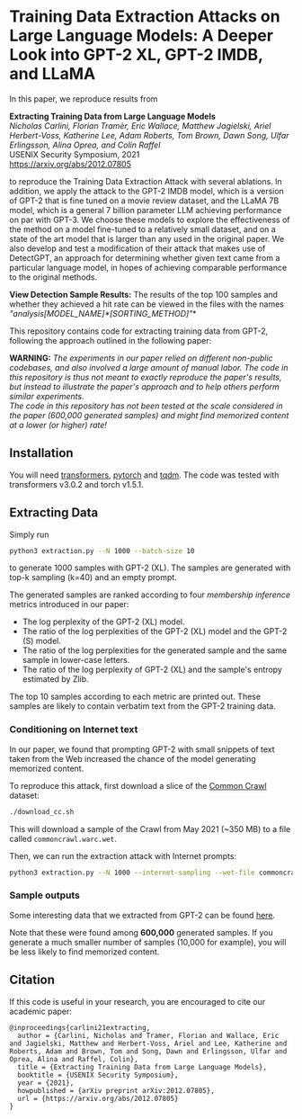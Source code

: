 # Training Data Extraction Attacks on Large Language Models: A Deeper Look into GPT-2 XL, GPT-2 IMDB, and LLaMA

In this paper, we reproduce results from

**Extracting Training Data from Large Language Models**<br>
_Nicholas Carlini, Florian Tramèr, Eric Wallace, Matthew Jagielski, Ariel Herbert-Voss, Katherine Lee, Adam Roberts, Tom Brown, Dawn Song, Ulfar Erlingsson, Alina Oprea, and Colin Raffel_<br>
USENIX Security Symposium, 2021<br>
https://arxiv.org/abs/2012.07805

to reproduce the Training Data Extraction Attack with several ablations. In addition, we apply the attack to the GPT-2 IMDB model, which is a version of GPT-2 that is fine tuned on a movie review dataset, and the LLaMA 7B model, which is a general 7 billion parameter LLM achieving performance on par with GPT-3. We choose these models to explore the effectiveness of the method on a model fine-tuned to a relatively small dataset, and on a state of the art model that is larger than any used in the original paper. We also develop and test a modification of their attack that makes use of DetectGPT, an approach for determining whether given text came from a particular language model, in hopes of achieving comparable performance to the original methods.

**View Detection Sample Results:**
The results of the top 100 samples and whether they achieved a hit rate can be viewed in the files with the names **"analysis*[MODEL_NAME]*[SORTING_METHOD]"**

This repository contains code for extracting training data from GPT-2, following the approach outlined in the following paper:

**WARNING:**
_The experiments in our paper relied on different non-public codebases, and also involved a large amount of manual labor.
The code in this repository is thus not meant to exactly reproduce the paper's results, but instead to illustrate the paper's approach and to help others perform similar experiments._<br>
_The code in this repository has not been tested at the scale considered in the paper (600,000 generated samples) and might find memorized content at a lower (or higher) rate!_

## Installation

You will need [transformers](https://github.com/huggingface/transformers), [pytorch](https://pytorch.org/) and [tqdm](https://pypi.org/project/tqdm/).
The code was tested with transformers v3.0.2 and torch v1.5.1.

## Extracting Data

Simply run

```bash
python3 extraction.py --N 1000 --batch-size 10
```

to generate 1000 samples with GPT-2 (XL). The samples are generated with top-k sampling (k=40) and an empty prompt.

The generated samples are ranked according to four _membership inference_ metrics introduced in our paper:

- The log perplexity of the GPT-2 (XL) model.
- The ratio of the log perplexities of the GPT-2 (XL) model and the GPT-2 (S) model.
- The ratio of the log perplexities for the generated sample and the same sample in lower-case letters.
- The ratio of the log perplexity of GPT-2 (XL) and the sample's entropy estimated by Zlib.

The top 10 samples according to each metric are printed out. These samples are likely to contain verbatim text from the GPT-2 training data.

### Conditioning on Internet text

In our paper, we found that prompting GPT-2 with small snippets of text taken from the Web increased the chance of the model generating memorized content.

To reproduce this attack, first download a slice of the [Common Crawl](https://commoncrawl.org/) dataset:

```bash
./download_cc.sh
```

This will download a sample of the Crawl from May 2021 (~350 MB) to a file called `commoncrawl.warc.wet`.

Then, we can run the extraction attack with Internet prompts:

```bash
python3 extraction.py --N 1000 --internet-sampling --wet-file commoncrawl.warc.wet
```

### Sample outputs

Some interesting data that we extracted from GPT-2 can be found [here](Samples.md).<br>

Note that these were found among **600,000** generated samples.
If you generate a much smaller number of samples (10,000 for example), you will be less likely to find memorized content.

## Citation

If this code is useful in your research, you are encouraged to cite our academic paper:

```
@inproceedings{carlini21extracting,
  author = {Carlini, Nicholas and Tramer, Florian and Wallace, Eric and Jagielski, Matthew and Herbert-Voss, Ariel and Lee, Katherine and Roberts, Adam and Brown, Tom and Song, Dawn and Erlingsson, Ulfar and Oprea, Alina and Raffel, Colin},
  title = {Extracting Training Data from Large Language Models},
  booktitle = {USENIX Security Symposium},
  year = {2021},
  howpublished = {arXiv preprint arXiv:2012.07805},
  url = {https://arxiv.org/abs/2012.07805}
}
```

